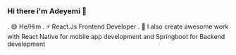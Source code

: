 ### Hi there i'm Adeyemi 👋

. 😄 He/Him
. ⚡ React.Js Frontend Developer
. 🌱 I also create awesome work with React Native for mobile app development and Springboot for Backend development


<!--
**The-indigo/The-indigo** is a ✨ _special_ ✨ repository because its `README.md` (this file) appears on your GitHub profile.

Here are some ideas to get you started:

- 🔭 I’m currently working on ...
- 🌱 I’m currently learning ...
- 👯 I’m looking to collaborate on ...
- 🤔 I’m looking for help with ...
- 💬 Ask me about ...
- 📫 How to reach me: ...
- 😄 Pronouns: ...
- ⚡ Fun fact: ...
-->
